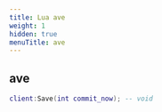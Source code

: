 ```yaml
---
title: Lua ave
weight: 1
hidden: true
menuTitle: ave
---
```

## ave
```lua
client:Save(int commit_now); -- void
```